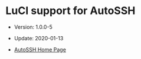 LuCI support for AutoSSH
========================

* Version: 1.0.0-5

* Update: 2020-01-13

* [AutoSSH Home Page](https://www.harding.motd.ca/autossh/)
